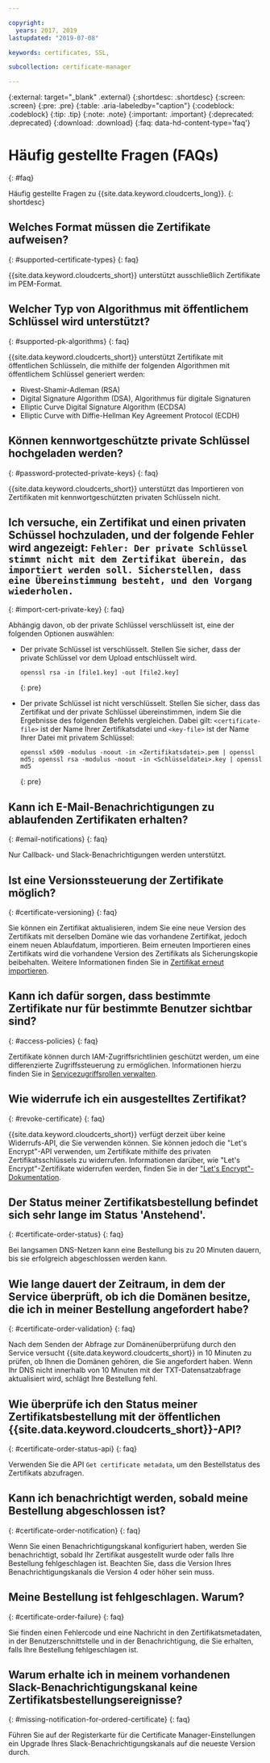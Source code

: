 ```yaml
---

copyright:
  years: 2017, 2019
lastupdated: "2019-07-08"

keywords: certificates, SSL,

subcollection: certificate-manager

---
```


{:external: target="_blank" .external}
{:shortdesc: .shortdesc}
{:screen: .screen}
{:pre: .pre}
{:table: .aria-labeledby="caption"}
{:codeblock: .codeblock}
{:tip: .tip}
{:note: .note}
{:important: .important}
{:deprecated: .deprecated}
{:download: .download}
{:faq: data-hd-content-type='faq'}

# Häufig gestellte Fragen (FAQs)
{: #faq}

Häufig gestellte Fragen zu {{site.data.keyword.cloudcerts_long}}.
{: shortdesc}

## Welches Format müssen die Zertifikate aufweisen?
{: #supported-certificate-types}
{: faq}

{{site.data.keyword.cloudcerts_short}} unterstützt ausschließlich Zertifikate im PEM-Format.

## Welcher Typ von Algorithmus mit öffentlichem Schlüssel wird unterstützt?
{: #supported-pk-algorithms}
{: faq}

{{site.data.keyword.cloudcerts_short}} unterstützt Zertifikate mit öffentlichen Schlüsseln, die mithilfe der folgenden Algorithmen mit öffentlichem Schlüssel generiert werden:

* Rivest-Shamir-Adleman (RSA)
* Digital Signature Algorithm (DSA), Algorithmus für digitale Signaturen
* Elliptic Curve Digital Signature Algorithm (ECDSA)
* Elliptic Curve with Diffie-Hellman Key Agreement Protocol (ECDH)


## Können kennwortgeschützte private Schlüssel hochgeladen werden?
{: #password-protected-private-keys}
{: faq}

{{site.data.keyword.cloudcerts_short}} unterstützt das Importieren von Zertifikaten mit kennwortgeschützten privaten Schlüsseln nicht.

## Ich versuche, ein Zertifikat und einen privaten Schüssel hochzuladen, und der folgende Fehler wird angezeigt: `Fehler: Der private Schlüssel stimmt nicht mit dem Zertifikat überein, das importiert werden soll. Sicherstellen, dass eine Übereinstimmung besteht, und den Vorgang wiederholen.`
{: #import-cert-private-key}
{: faq}

Abhängig davon, ob der private Schlüssel verschlüsselt ist, eine der folgenden Optionen auswählen:

* Der private Schlüssel ist verschlüsselt. Stellen Sie sicher, dass der private Schlüssel vor dem Upload entschlüsselt wird.

   ```
   openssl rsa -in [file1.key] -out [file2.key]
   ```
   {: pre}

* Der private Schlüssel ist nicht verschlüsselt. Stellen Sie sicher, dass das Zertifikat und der private Schlüssel übereinstimmen, indem Sie die Ergebnisse des folgenden Befehls vergleichen. Dabei gilt: `<certificate-file>` ist der Name Ihrer Zertifikatsdatei und `<key-file>` ist der Name Ihrer Datei mit privatem Schlüssel:

   ```
   openssl x509 -modulus -noout -in <Zertifikatsdatei>.pem | openssl md5; openssl rsa -modulus -noout -in <Schlüsseldatei>.key | openssl md5
   ```
   {: pre}

## Kann ich E-Mail-Benachrichtigungen zu ablaufenden Zertifikaten erhalten?
{: #email-notifications}
{: faq}

Nur Callback- und Slack-Benachrichtigungen werden unterstützt.


## Ist eine Versionssteuerung der Zertifikate möglich?
{: #certificate-versioning}
{: faq}

Sie können ein Zertifikat aktualisieren, indem Sie eine neue Version des Zertifikats mit derselben Domäne wie das vorhandene Zertifikat, jedoch einem neuen Ablaufdatum, importieren. Beim erneuten Importieren eines Zertifikats wird die vorhandene Version des Zertifikats als Sicherungskopie beibehalten. Weitere Informationen finden Sie in [Zertifikat erneut importieren](/docs/services/certificate-manager?topic=certificate-manager-managing-certificates-from-the-dashboard#reimport-certificate).



## Kann ich dafür sorgen, dass bestimmte Zertifikate nur für bestimmte Benutzer sichtbar sind?
{: #access-policies}
{: faq}

Zertifikate können durch IAM-Zugriffsrichtlinien geschützt werden, um eine differenzierte Zugriffssteuerung zu ermöglichen. Informationen hierzu finden Sie in [Servicezugriffsrollen verwalten](/docs/services/certificate-manager?topic=certificate-manager-managing-service-access-roles#managing-service-access-roles).



## Wie widerrufe ich ein ausgestelltes Zertifikat?
{: #revoke-certificate}
{: faq}

{{site.data.keyword.cloudcerts_short}} verfügt derzeit über keine Widerrufs-API, die Sie verwenden können. Sie können jedoch die "Let's Encrypt"-API verwenden, um Zertifikate mithilfe des privaten Zertifikatsschlüssels zu widerrufen. Informationen darüber, wie "Let's Encrypt"-Zertifikate widerrufen werden, finden Sie in der ["Let's Encrypt"-Dokumentation](https://letsencrypt.org/docs/revoking/).



## Der Status meiner Zertifikatsbestellung befindet sich sehr lange im Status 'Anstehend'.
{: #certificate-order-status}
{: faq}

Bei langsamen DNS-Netzen kann eine Bestellung bis zu 20 Minuten dauern, bis sie erfolgreich abgeschlossen werden kann.

## Wie lange dauert der Zeitraum, in dem der Service überprüft, ob ich die Domänen besitze, die ich in meiner Bestellung angefordert habe?
{: #certificate-order-validation}
{: faq}

Nach dem Senden der Abfrage zur Domänenüberprüfung durch den Service versucht {{site.data.keyword.cloudcerts_short}} in 10 Minuten zu prüfen, ob Ihnen die Domänen gehören, die Sie angefordert haben. Wenn Ihr DNS nicht innerhalb von 10 Minuten mit der TXT-Datensatzabfrage aktualisiert wird, schlägt Ihre Bestellung fehl.

## Wie überprüfe ich den Status meiner Zertifikatsbestellung mit der öffentlichen {{site.data.keyword.cloudcerts_short}}-API?
{: #certificate-order-status-api}
{: faq}

Verwenden Sie die API `Get certificate metadata`, um den Bestellstatus des Zertifikats abzufragen.

## Kann ich benachrichtigt werden, sobald meine Bestellung abgeschlossen ist?
{: #certificate-order-notification}
{: faq}

Wenn Sie einen Benachrichtigungskanal konfiguriert haben, werden Sie benachrichtigt, sobald Ihr Zertifikat ausgestellt wurde oder falls Ihre Bestellung fehlgeschlagen ist. Beachten Sie, dass die Version Ihres Benachrichtigungskanals die Version 4 oder höher sein muss.

## Meine Bestellung ist fehlgeschlagen. Warum?
{: #certificate-order-failure}
{: faq}

Sie finden einen Fehlercode und eine Nachricht in den Zertifikatsmetadaten, in der Benutzerschnittstelle und in der Benachrichtigung, die Sie erhalten, falls Ihre Bestellung fehlgeschlagen ist.

## Warum erhalte ich in meinem vorhandenen Slack-Benachrichtigungskanal keine Zertifikatsbestellungsereignisse?
{: #missing-notification-for-ordered-certificate}
{: faq}

Führen Sie auf der Registerkarte für die Certificate Manager-Einstellungen ein Upgrade Ihres Slack-Benachrichtigungskanals auf die neueste Version durch.
